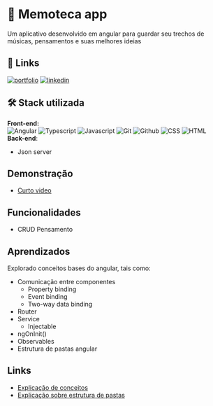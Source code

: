 # 🚀 Memoteca app
Um aplicativo desenvolvido em angular para guardar seu trechos de músicas, pensamentos e suas melhores ideias


## 🔗 Links
[![portfolio](https://img.shields.io/badge/my_portfolio-000?style=for-the-badge&logo=ko-fi&logoColor=white)](https://katherineoelsner.com/)
[![linkedin](https://img.shields.io/badge/linkedin-0A66C2?style=for-the-badge&logo=linkedin&logoColor=white)](https://www.linkedin.com/in/leonardolopessantana/)

## 🛠 Stack utilizada

**Front-end:**
<br>
![Angular](https://img.shields.io/badge/Angular-DD0031?style=for-the-badge&logo=angular&logoColor=white)
![Typescript](https://img.shields.io/badge/TypeScript-007ACC?style=for-the-badge&logo=typescript&logoColor=white)
![Javascript](https://img.shields.io/badge/JavaScript-F7DF1E?style=for-the-badge&logo=javascript&logoColor=black)
![Git](https://img.shields.io/badge/git-100000?style=for-the-badge&logo=git&logoColor=white)
![Github](https://img.shields.io/badge/GitHub-100000?style=for-the-badge&logo=github&logoColor=white)
![CSS](https://img.shields.io/badge/CSS3-1572B6?style=for-the-badge&logo=css3&logoColor=white)
![HTML](https://img.shields.io/badge/HTML5-E34F26?style=for-the-badge&logo=html5&logoColor=white)
<br>
**Back-end**: 
- Json server

## Demonstração

- [Curto video](https://www.loom.com/share/7a935636f1c94d7d9404bcfb4d874121)

## Funcionalidades

- CRUD Pensamento

## Aprendizados
Explorado conceitos bases do angular, tais como: 
- Comunicação entre componentes
  - Property binding
  - Event binding
  - Two-way data binding
- Router
- Service
  - Injectable
- ngOnInit()
- Observables
- Estrutura de pastas angular

## Links
- [Explicação de conceitos](https://github.com/leolive1506/crud-angular/blob/main/conceitos.md)
- [Explicação sobre estrutura de pastas](https://github.com/leolive1506/crud-angular/blob/main/estrutura-pastas.md)

